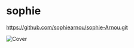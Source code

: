 # sophie

https://github.com/sophiearnou/sophie-Arnou.git

![Cover](https://github.com/sophiearnou/sophie-Arnou/cover.jpg)
